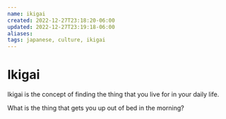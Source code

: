 ```yaml
---
name: ikigai
created: 2022-12-27T23:18:20-06:00
updated: 2022-12-27T23:19:18-06:00
aliases: 
tags: japanese, culture, ikigai
---
```

# Ikigai

Ikigai is the concept of finding the thing that you live for in your daily life.

What is the thing that gets you up out of bed in the morning?
